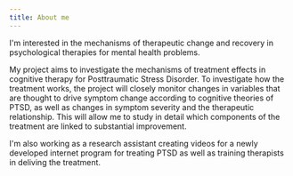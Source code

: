 ```yaml
---
title: About me
---
```


I'm interested in the mechanisms of therapeutic change and recovery in psychological therapies for mental health problems.

My project aims to investigate the mechanisms of treatment effects in cognitive therapy for Posttraumatic Stress Disorder. 
To investigate how the treatment works, the project will closely monitor changes in variables that are thought to drive symptom change according to cognitive theories of PTSD, as well as changes in symptom severity and the therapeutic relationship. 
This will allow me to study in detail which components of the treatment are linked to substantial improvement.

I'm also working as a research assistant creating videos for a newly developed internet program for treating PTSD as well as training therapists in deliving the treatment.